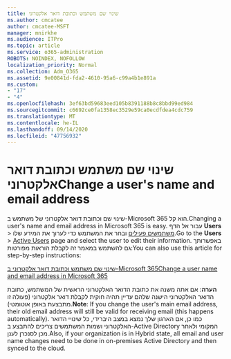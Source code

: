 ```yaml
---
title: שינוי שם משתמש וכתובת דואר אלקטרוני
ms.author: cmcatee
author: cmcatee-MSFT
manager: mnirkhe
ms.audience: ITPro
ms.topic: article
ms.service: o365-administration
ROBOTS: NOINDEX, NOFOLLOW
localization_priority: Normal
ms.collection: Adm_O365
ms.assetid: 9e00841d-fda2-4610-95a6-c99a4b1e891a
ms.custom:
- "17"
- "4"
ms.openlocfilehash: 3ef63bd59683eed105b8391188b8c8bbd99ed984
ms.sourcegitcommit: c6692ce0fa1358ec3529e59ca0ecdfdea4cdc759
ms.translationtype: MT
ms.contentlocale: he-IL
ms.lasthandoff: 09/14/2020
ms.locfileid: "47756932"
---
```

# <a name="change-a-users-name-and-email-address"></a><span data-ttu-id="10ddd-102">שינוי שם משתמש וכתובת דואר אלקטרוני</span><span class="sxs-lookup"><span data-stu-id="10ddd-102">Change a user's name and email address</span></span>

<span data-ttu-id="10ddd-103">שינוי שם וכתובת דואר אלקטרוני של משתמש ב-Microsoft 365 הוא קל.</span><span class="sxs-lookup"><span data-stu-id="10ddd-103">Changing a user's name and email address in Microsoft 365 is easy.</span></span> <span data-ttu-id="10ddd-104">עבור אל הדף **Users** \> [משתמשים פעילים](https://go.microsoft.com/fwlink/p/?linkid=834822) ובחר את המשתמש כדי לערוך את המידע שלו.</span><span class="sxs-lookup"><span data-stu-id="10ddd-104">Go to the **Users** \> [Active Users](https://go.microsoft.com/fwlink/p/?linkid=834822) page and select the user to edit their information.</span></span> <span data-ttu-id="10ddd-105">באפשרותך גם להשתמש במאמר זה לקבלת הוראות מפורטות:</span><span class="sxs-lookup"><span data-stu-id="10ddd-105">You can also use this article for step-by-step instructions:</span></span>
  
[<span data-ttu-id="10ddd-106">שינוי שם משתמש וכתובת דואר אלקטרוני ב-Microsoft 365</span><span class="sxs-lookup"><span data-stu-id="10ddd-106">Change a user name and email address in Microsoft 365</span></span>](https://docs.microsoft.com/microsoft-365/admin/add-users/change-a-user-name-and-email-address)
  
 <span data-ttu-id="10ddd-107">**הערה**: אם אתה משנה את כתובת הדואר האלקטרוני הראשית של המשתמש, כתובת הדואר האלקטרוני הישנה שלהם עדיין תהיה חוקית לקבלת דואר אלקטרוני (פעולה זו מתבצעת באופן אוטומטי).</span><span class="sxs-lookup"><span data-stu-id="10ddd-107">**Note**: If you change the user's main email address, their old email address will still be valid for receiving email (this happens automatically).</span></span> <span data-ttu-id="10ddd-108">כמו כן, אם הארגון שלך נמצא במצב היברידי, כל שינויי הדואר האלקטרוני ושמות המשתמשים צריכים להתבצע ב-Active Directory המקומי ולאחר מכן לסנכרן לענן.</span><span class="sxs-lookup"><span data-stu-id="10ddd-108">Also, if your organization is in Hybrid state, all email and user name changes need to be done in on-premises Active Directory and then synced to the cloud.</span></span>